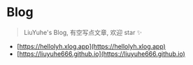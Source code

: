 # Blog

[//]: # 'SECTION_START'

> LiuYuhe's Blog, 有空写点文章, 欢迎 star ✨
- [https://hellolyh.xlog.app](https://hellolyh.xlog.app)
- [https://liuyuhe666.github.io](https://liuyuhe666.github.io)
